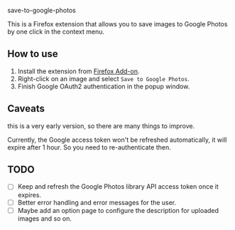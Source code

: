 save-to-google-photos

This is a Firefox extension that allows you to save images to Google Photos by 
one click in the context menu.

## How to use

1. Install the extension from [Firefox Add-on](https://addons.mozilla.org/en-US/firefox/addon/savetogooglephotos/).
2. Right-click on an image and select `Save to Google Photos`.
3. Finish Google OAuth2 authentication in the popup window.

## Caveats

this is a very early version, so there are many things to improve.

Currently, the Google access token won't be refreshed automatically, it will
expire after 1 hour. So you need to re-authenticate then.

## TODO


- [ ] Keep and refresh the Google Photos library API access token once it expires.
- [ ] Better error handling and error messages for the user.
- [ ] Maybe add an option page to configure the description for uploaded images and so on.
